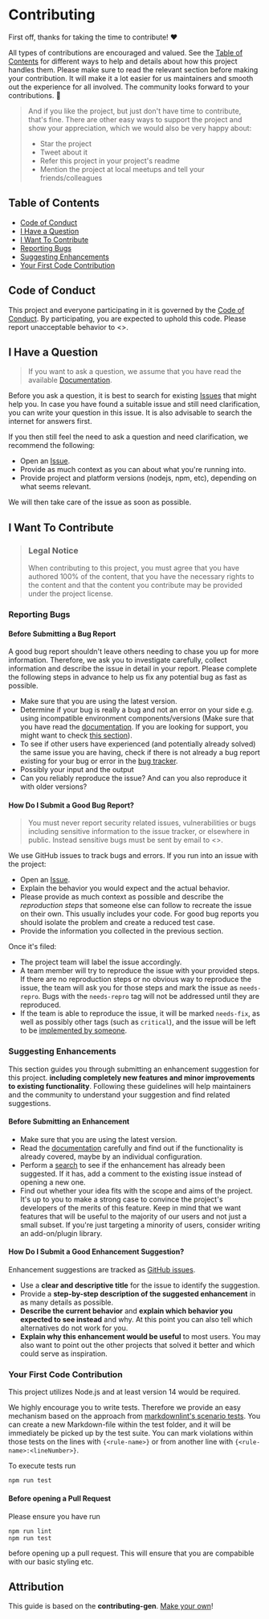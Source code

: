 <!-- omit in toc -->
# Contributing

First off, thanks for taking the time to contribute! ❤️

All types of contributions are encouraged and valued.
See the [Table of Contents](#table-of-contents) for different ways to help and details about how this project handles them.
Please make sure to read the relevant section before making your contribution.
It will make it a lot easier for us maintainers and smooth out the experience for all involved.
The community looks forward to your contributions. 🎉

> And if you like the project, but just don't have time to contribute, that's fine.
> There are other easy ways to support the project and show your appreciation, which we would also be very happy about:
>
> - Star the project
> - Tweet about it
> - Refer this project in your project's readme
> - Mention the project at local meetups and tell your friends/colleagues

<!-- omit in toc -->
## Table of Contents

- [Code of Conduct](#code-of-conduct)
- [I Have a Question](#i-have-a-question)
- [I Want To Contribute](#i-want-to-contribute)
- [Reporting Bugs](#reporting-bugs)
- [Suggesting Enhancements](#suggesting-enhancements)
- [Your First Code Contribution](#your-first-code-contribution)

## Code of Conduct

This project and everyone participating in it is governed by the
[Code of Conduct](https://github.com/aepfli/markdownlint-rule-github-admonition/blob/master/CODE_OF_CONDUCT.md).
By participating, you are expected to uphold this code.
Please report unacceptable behavior
to <>.

## I Have a Question

> If you want to ask a question, we assume that you have read the available [Documentation](https://github.com/aepfli/markdownlint-rule-github-admonition/blob/main/README.md).

Before you ask a question, it is best to search for existing [Issues](https://github.com/aepfli/markdownlint-rule-github-admonition/issues) that might help you.
In case you have found a suitable issue and still need clarification, you can write your question in this issue.
It is also advisable to search the internet for answers first.

If you then still feel the need to ask a question and need clarification, we recommend the following:

- Open an [Issue](https://github.com/aepfli/markdownlint-rule-github-admonition/issues/new).
- Provide as much context as you can about what you're running into.
- Provide project and platform versions (nodejs, npm, etc), depending on what seems relevant.

We will then take care of the issue as soon as possible.

## I Want To Contribute

> ### Legal Notice <!-- omit in toc -->
>
> When contributing to this project,
> you must agree that you have authored 100% of the content,
> that you have the necessary rights to the content and
> that the content you contribute may be provided under the project license.

### Reporting Bugs

<!-- omit in toc -->
#### Before Submitting a Bug Report

A good bug report shouldn't leave others needing to chase you up for more information.
Therefore, we ask you to investigate carefully, collect information and describe the issue in detail in your report.
Please complete the following steps in advance to help us fix any potential bug as fast as possible.

- Make sure that you are using the latest version.
- Determine if your bug is really a bug and not an error on your side e.g. using incompatible environment components/versions (Make sure that you have read the [documentation](https://github.com/aepfli/markdownlint-rule-github-admonition/blob/main/README.md).
  If you are looking for support, you might want to check [this section](#i-have-a-question)).
- To see if other users have experienced (and potentially already solved) the same issue you are having, check if there is not already a bug report existing for your bug or error in the [bug tracker](https://github.com/aepfli/markdownlint-rule-github-admonition/issues?q=label%3Abug).
- Possibly your input and the output
- Can you reliably reproduce the issue?
  And can you also reproduce it with older versions?

<!-- omit in toc -->
#### How Do I Submit a Good Bug Report?

> You must never report security related issues,
> vulnerabilities or bugs including sensitive information to the issue tracker,
> or elsewhere in public.
> Instead sensitive bugs must be sent by email to <>.
<!-- You may add a PGP key to allow the messages to be sent encrypted as well. -->

We use GitHub issues to track bugs and errors.
If you run into an issue with the project:

- Open an [Issue](https://github.com/aepfli/markdownlint-rule-github-admonition/issues/new).
- Explain the behavior you would expect and the actual behavior.
- Please provide as much context as possible and describe the *reproduction steps* that someone else can follow to recreate the issue on their own.
  This usually includes your code.
  For good bug reports you should isolate the problem and create a reduced test case.
- Provide the information you collected in the previous section.

Once it's filed:

- The project team will label the issue accordingly.
- A team member will try to reproduce the issue with your provided steps.
  If there are no reproduction steps or no obvious way to reproduce the issue, the team will ask you for those steps and mark the issue as `needs-repro`.
  Bugs with the `needs-repro` tag will not be addressed until they are reproduced.
- If the team is able to reproduce the issue,
  it will be marked `needs-fix`,
  as well as possibly other tags (such as `critical`),
  and the issue will be left to be [implemented by someone](#your-first-code-contribution).

### Suggesting Enhancements

This section guides you through submitting an enhancement suggestion for this project.
**including completely new features and minor improvements to existing functionality**.
Following these guidelines will help maintainers and the community to understand your suggestion and find related suggestions.

<!-- omit in toc -->
#### Before Submitting an Enhancement

- Make sure that you are using the latest version.
- Read the [documentation](https://github.com/aepfli/markdownlint-rule-github-admonition/blob/main/README.md) carefully
  and find out if the functionality is already covered, maybe by an individual configuration.
- Perform a [search](https://github.com/aepfli/markdownlint-rule-github-admonition/issues) to see if the enhancement has already been suggested.
  If it has, add a comment to the existing issue instead of opening a new one.
- Find out whether your idea fits with the scope and aims of the project.
  It's up to you to make a strong case to convince the project's developers of the merits of this feature.
  Keep in mind that we want features that will be useful to the majority of our users and not just a small subset.
  If you're just targeting a minority of users, consider writing an add-on/plugin library.

<!-- omit in toc -->
#### How Do I Submit a Good Enhancement Suggestion?

Enhancement suggestions are tracked as [GitHub issues](https://github.com/aepfli/markdownlint-rule-github-admonition/issues).

- Use a **clear and descriptive title** for the issue to identify the suggestion.
- Provide a **step-by-step description of the suggested enhancement** in as many details as possible.
- **Describe the current behavior** and **explain which behavior you expected to see instead** and why.
  At this point you can also tell which alternatives do not work for you.
- **Explain why this enhancement would be useful** to most users.
  You may also want to point out the other projects that solved it better and which could serve as inspiration.

### Your First Code Contribution

This project utilizes Node.js and at least version 14 would be required.

We highly encourage you to write tests.
Therefore we provide an easy mechanism based on the approach from [markdownlint's scenario tests](https://github.com/davidAnson/markdownlint).
You can create a new Markdown-file within the test folder, and it will be immediately be picked up by the test suite.
You can mark violations within those tests on the lines with `{<rule-name>}` or from another line with `{<rule-name>:<lineNumber>}`.

To execute tests run

```console
npm run test
```

#### Before opening a Pull Request

Please ensure you have run

```console
npm run lint
npm run test
```

before opening up a pull request.
This will ensure that you are compabible with our basic styling etc.

<!-- omit in toc -->
## Attribution

This guide is based on the **contributing-gen**. [Make your own](https://github.com/bttger/contributing-gen)!
